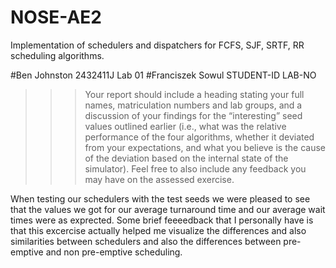 # NOSE-AE2
Implementation of schedulers and dispatchers for FCFS, SJF, SRTF, RR scheduling algorithms.

#Ben Johnston 2432411J Lab 01
#Franciszek Sowul STUDENT-ID LAB-NO

>>> Your report should include a heading stating your full names, matriculation
numbers and lab groups, and a discussion of your findings for the “interesting” seed
values outlined earlier (i.e., what was the relative performance of the four algorithms,
whether it deviated from your expectations, and what you believe is the cause of the
deviation based on the internal state of the simulator). Feel free to also include any
feedback you may have on the assessed exercise.

When testing our schedulers with the test seeds we were pleased to see that the values we got for our average turnaround time and our average wait times were as exprected.
Some brief feeeedback that I personally have is that this excercise actually helped me visualize the differences and also similarities between schedulers and also the differences between pre-emptive and non pre-emptive scheduling.
